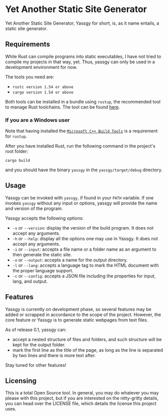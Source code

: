 # Yet Another Static Site Generator

Yet Another Static Site Generator, Yassgy for short, is, as it name entails, a static site generator.

## Requirements

While Rust can compile programs into static executables, I have not tried to compile my projects in
that way, yet. Thus, yassgy can only be used in a development environment for now.

The tools you need are:

- `rustc version 1.54 or above`
- `cargo version 1.54 or above`

Both tools can be installed in a bundle using `rustup`, the recommended tool to manage Rust toolchains.
The tool can be found [here](https://www.rust-lang.org/tools/install).

### If you are a Windows user

Note that having installed the [`Microsoft C++ Build Tools`](https://visualstudio.microsoft.com/visual-cpp-build-tools/)
is a requirement for `rustup`.

After you have installed Rust, run the following command in the project's root folder:

```cargo build```

and you should have the binary `yassgy` in the `yassgy/target/debug` directory.

## Usage

Yassgy can be invoked with `yassgy`, if found in your `PATH` variable. If one invokes `yassgy` without
any input or options, yassgy will provide the name and version of the program.

Yassgy accepts the following options:

* `-v` or `--version`: display the version of the build program. It does not accept any arguments.
* `-h` or `--help`: display all the options one may use in Yassgy. It does not accept any arguments.
* `-i` or `--input`: accepts a file name or a folder name as an argument to then generate the static site.
* `-o` or `--output`: accepts a name for the output directory.
* `-l` or `--lang`: accepts a language tag to mark the HTML document with the proper language support.
* `-c` or `--config`: accepts a JSON file including the properties for input, lang, and output. 


## Features

Yassgy is currently on development phase, so several features may be added or scrapped in accordance to
the scope of the project. However, the core feature or Yassgy is to generate static webpages from text files.

As of release 0.1, yassgy can:

  - accept a nested structure of files and folders, and such structure will be kept for the output folder.
  - mark the first line as the title of the page, as long as the line is separated by two lines and
  there is more text after.

Stay tuned for other features!

## Licensing

This is a total Open Source tool. In general, you may do whatever you may please with this project, but
if you are interested on the nitty-gritty details, you can head over the LICENSE file, which details
the license this project uses.
